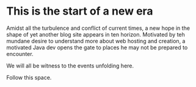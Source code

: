 # This is the start of a new era

Amidst all the turbulence and conflict of current times, a new hope in the shape of yet another blog site appears in ten horizon. Motivated by teh mundane desire to understand more about web hosting and creation, a motivated Java dev opens the gate to places he may not be prepared to encounter.

We will all be witness to the events unfolding here. 

Follow this space.